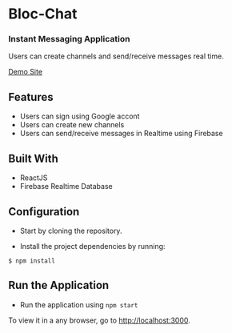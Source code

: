 # Bloc-Chat

### Instant Messaging Application

Users can create channels and send/receive messages real time.

[Demo Site](https://labourer-member-54211.netlify.com/)

## Features

- Users can sign using Google accont
- Users can create new channels
- Users can send/receive messages in Realtime using Firebase

## Built With

- ReactJS
- Firebase Realtime Database

## Configuration

- Start by cloning the repository.

- Install the project dependencies by running:

```
$ npm install
```

## Run the Application

- Run the application using ```npm start```

To view it in a any browser, go to [http://localhost:3000](http://localhost:3000).
